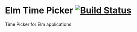 # Elm Time Picker [![Build Status](https://travis-ci.org/Leonti/elm-time-picker.svg?branch=master)](https://travis-ci.org/Leonti/elm-time-picker)
Time Picker for Elm applications
